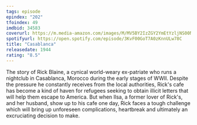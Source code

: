 ```yaml
---
tags: episode
epindex: "202"
tfoindex: 49
imdbid: 34583
coverurl: https://m.media-amazon.com/images/M/MV5BY2IzZGY2YmEtYzljNS00NTM5LTgwMzUtMzM1NjQ4NGI0OTk0XkEyXkFqcGdeQXVyNDYyMDk5MTU@._V1_SX202_CR0,0,202,300_.jpg
spotifyurl: https://open.spotify.com/episode/3KvF00GoT7A0zKnnULw78C
title: "Casablanca"
releasedate: 1944
rating: "8.5"
---
```


The story of Rick Blaine, a cynical world-weary ex-patriate who runs a nightclub in Casablanca, Morocco during the early stages of WWII. Despite the pressure he constantly receives from the local authorities, Rick's cafe has become a kind of haven for refugees seeking to obtain illicit letters that will help them escape to America. But when Ilsa, a former lover of Rick's, and her husband, show up to his cafe one day, Rick faces a tough challenge which will bring up unforeseen complications, heartbreak and ultimately an excruciating decision to make.